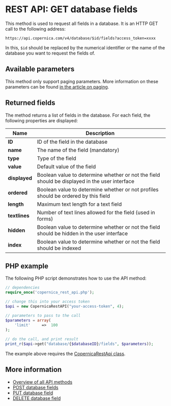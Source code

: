 # REST API: GET database fields

This method is used to request all fields in a database. It is an HTTP 
GET call to the following address:

`https://api.copernica.com/v4/database/$id/fields?access_token=xxxx`

In this, `$id` should be replaced by the numerical identifier or the name 
of the database you want to request the fields of.

## Available parameters

This method only support paging parameters. More information on these 
parameters can be found [in the article on paging](./rest-paging.md).

## Returned fields

The method returns a list of fields in the database. For each field, 
the following properties are displayed:

| Name          | Description                                                                                   |
|---------------|-----------------------------------------------------------------------------------------------|
| **ID**        | ID of the field in the database                                                               |
| **name**      | The name of the field (mandatory)                                                             |
| **type**      | Type of the field                                                                             |
| **value**     | Default value of the field                                                                    |
| **displayed** | Boolean value to determine whether or not the field should be displayed in the user interface |
| **ordered**   | Boolean value to determine whether or not profiles should be ordered by this field            |
| **length**    | Maximum text length for a text field                                                          |
| **textlines** | Number of text lines allowed for the field (used in forms)                                    |
| **hidden**    | Boolean value to determine whether or not the field should be hidden in the user interface    |
| **index**     | Boolean value to determine whether or not the field should be indexed                         |

## PHP example

The following PHP script demonstrates how to use the API method:

```php
// dependencies
require_once('copernica_rest_api.php');

// change this into your access token
$api = new CopernicaRestAPI("your-access-token", 4);

// parameters to pass to the call
$parameters = array(
    'limit'     =>  100
);
	
// do the call, and print result
print_r($api->get("database/{$databaseID}/fields", $parameters));
```

The example above requires the [CopernicaRestApi class](rest-php).

## More information

* [Overview of all API methods](./rest-api)
* [POST database fields](./rest-post-database-fields)
* [PUT database field](./rest-put-database-field)
* [DELETE database field](./rest-delete-database-field)
